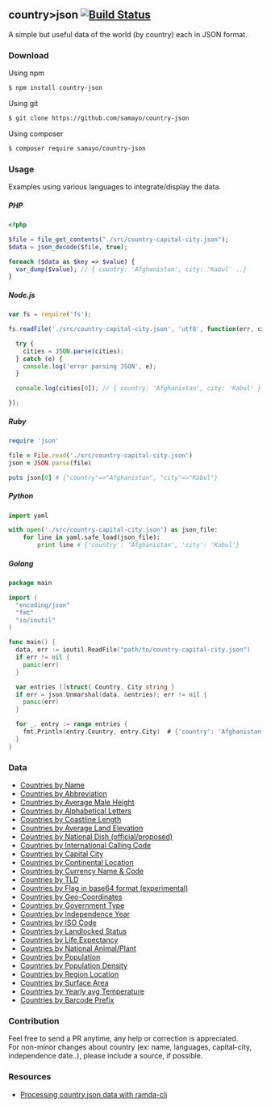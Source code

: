 ## country>json  [![Build Status](https://travis-ci.org/samayo/country-json.svg?branch=master)](https://travis-ci.org/samayo/country-json)

A simple but useful data of the world (by country) each in JSON format.

### Download
Using npm
```bash
$ npm install country-json
```
Using git
```bash
$ git clone https://github.com/samayo/country-json
```
Using composer
```bash
$ composer require samayo/country-json
```

### Usage
Examples using various languages to integrate/display the data. 

##### PHP 
```php
<?php 

$file = file_get_contents("./src/country-capital-city.json");
$data = json_decode($file, true); 

foreach ($data as $key => $value) {
  var_dump($value); // { country: 'Afghanistan', city: 'Kabul' ..}
} 
```

##### Node.js
```javascript
var fs = require('fs');

fs.readFile('./src/country-capital-city.json', 'utf8', function(err, cities) {

  try {
    cities = JSON.parse(cities);
  } catch (e) {
    console.log('error parsing JSON', e);
  }

  console.log(cities[0]); // { country: 'Afghanistan', city: 'Kabul' }

});
```

##### Ruby
```ruby
require 'json'

file = File.read('./src/country-capital-city.json')
json = JSON.parse(file)

puts json[0] # {"country"=>"Afghanistan", "city"=>"Kabul"}
```

##### Python
```python
import yaml

with open('./src/country-capital-city.json') as json_file:
    for line in yaml.safe_load(json_file):
        print line # {'country': 'Afghanistan', 'city': 'Kabul'}
```

##### Golang

```go
package main

import (
  "encoding/json"
  "fmt"
  "io/ioutil"
)

func main() {
  data, err := ioutil.ReadFile("path/to/country-capital-city.json")
  if err != nil {
    panic(err)
  }

  var entries []struct{ Country, City string }
  if err = json.Unmarshal(data, &entries); err != nil {
    panic(err)
  }

  for _, entry := range entries {
    fmt.Println(entry.Country, entry.City)  # {'country': 'Afghanistan', 'city': 'Kabul'}
  }
}

```  

### Data

- [Countries by Name](https://github.com/samayo/country.json/blob/master/src/countries.json)
- [Countries by Abbreviation](https://github.com/samayo/country.json/blob/master/src/country-abbreviation.json)
- [Countries by Average Male Height](https://github.com/samayo/country.json/blob/master/src/country-avg-male-height.json)
- [Countries by Alphabetical Letters](https://github.com/samayo/country.json/blob/master/src/country-by-alphabet-letters.json)
- [Countries by Coastline Length](https://github.com/samayo/country.json/blob/master/src/country-by-costline.json)
- [Countries by Average Land Elevation](https://github.com/samayo/country.json/blob/master/src/country-by-elevation.json)
- [Countries by National Dish (official/proposed)](https://github.com/samayo/country.json/blob/master/src/country-by-national-dish.json)
- [Countries by International Calling Code](https://github.com/samayo/country.json/blob/master/src/country-calling-code.json)
- [Countries by Capital City](https://github.com/samayo/country.json/blob/master/src/country-capital-city.json)
- [Countries by Continental Location](https://github.com/samayo/country.json/blob/master/src/country-continent.json)
- [Countries by Currency Name & Code](https://github.com/samayo/country.json/blob/master/src/country-currency-name-and-code.json)
- [Countries by TLD](https://github.com/samayo/country.json/blob/master/src/country-domain-tld.json)
- [Countries by Flag in base64 format (experimental)](https://github.com/samayo/country.json/blob/master/src/country-flag.json)
- [Countries by Geo-Coordinates](https://github.com/samayo/country.json/blob/master/src/country-geo-cordinations.json)
- [Countries by Government Type](https://github.com/samayo/country.json/blob/master/src/country-government-type.json)
- [Countries by Independence Year](https://github.com/samayo/country.json/blob/master/src/country-independence-date.json)
- [Countries by ISO Code](https://github.com/samayo/country.json/blob/master/src/country-iso-numeric.json)
- [Countries by Landlocked Status](https://github.com/samayo/country.json/blob/master/src/country-landlocked.json)
- [Countries by Life Expectancy](https://github.com/samayo/country.json/blob/master/src/country-life-expectancy.json)
- [Countries by National Animal/Plant](https://github.com/samayo/country.json/blob/master/src/country-national-animal-or-plant.json)
- [Countries by Population](https://github.com/samayo/country.json/blob/master/src/country-population.json)
- [Countries by Population Density](https://github.com/samayo/country.json/blob/master/src/country-population-density.json)
- [Countries by Region Location](https://github.com/samayo/country.json/blob/master/src/country-region-in-world.json)
- [Countries by Surface Area](https://github.com/samayo/country.json/blob/master/src/country-surface-area.json)
- [Countries by Yearly avg Temperature](https://github.com/samayo/country.json/blob/master/src/country-yearly-average-temperature.json)
- [Countries by Barcode Prefix](https://github.com/samayo/country-json/blob/master/src/country-by-barcode-prefix.json)



### Contribution
Feel free to send a PR anytime, any help or correction is appreciated.    
For non-minor changes about country (ex: name, languages, capital-city, independence date..), please include a source, if possible. 

### Resources
- [Processing country.json data with ramda-cli](https://github.com/raine/ramda-cli/wiki/Cookbook#playing-around-with-countryjson-data)    
